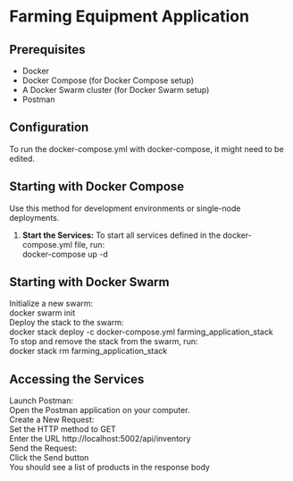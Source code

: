# Farming Equipment Application

## Prerequisites
- Docker  
- Docker Compose (for Docker Compose setup)  
- A Docker Swarm cluster (for Docker Swarm setup)  
- Postman  

## Configuration
To run the docker-compose.yml with docker-compose, it might need to be edited.

## Starting with Docker Compose
Use this method for development environments or single-node deployments.

1. **Start the Services:**
To start all services defined in the docker-compose.yml file, run:  
    docker-compose up -d  

## Starting with Docker Swarm
Initialize a new swarm:  
    docker swarm init  
Deploy the stack to the swarm:  
    docker stack deploy -c docker-compose.yml   farming_application_stack  
To stop and remove the stack from the swarm, run:  
    docker stack rm farming_application_stack  

## Accessing the Services
Launch Postman:   
    Open the Postman application on your computer.  
Create a New Request:  
    Set the HTTP method to GET  
    Enter the URL http://localhost:5002/api/inventory  
Send the Request:  
    Click the Send button  
You should see a list of products in the response body  
